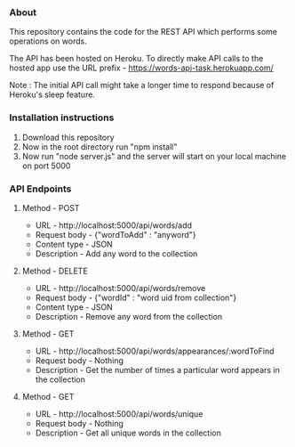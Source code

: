 ### About

This repository contains the code for the REST API which performs some operations on words.

The API has been hosted on Heroku. To directly make API calls to the hosted app use the URL prefix - https://words-api-task.herokuapp.com/

Note : The initial API call might take a longer time to respond because of Heroku's sleep feature.

### Installation instructions

1. Download this repository
2. Now in the root directory run "npm install"
3. Now run "node server.js" and the server will start on your local machine on port 5000

### API Endpoints

1. Method - POST
   - URL - http://localhost:5000/api/words/add
   - Request body - {"wordToAdd" : "anyword"}
   - Content type - JSON
   - Description - Add any word to the collection

2. Method - DELETE
   - URL - http://localhost:5000/api/words/remove
   - Request body - {"wordId" : "word uid from collection"}
   - Content type - JSON
   - Description - Remove any word from the collection

3. Method - GET
   - URL - http://localhost:5000/api/words/appearances/:wordToFind
   - Request body - Nothing
   - Description - Get the number of times a particular word appears in the collection

4. Method - GET
   - URL - http://localhost:5000/api/words/unique
   - Request body - Nothing
   - Description - Get all unique words in the collection
